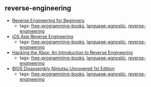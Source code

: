 reverse-engineering 
---
* [Reverse Engineering for Beginners](http://beginners.re)
    * tags: [free-programming-books](../tags/free-programming-books.md), [language-agnostic](../tags/language-agnostic.md), [reverse-engineering](../tags/reverse-engineering.md)
* [iOS App Reverse Engineering](https://github.com/iosre/iOSAppReverseEngineering)
    * tags: [free-programming-books](../tags/free-programming-books.md), [language-agnostic](../tags/language-agnostic.md), [reverse-engineering](../tags/reverse-engineering.md)
* [Hacking the Xbox: An Introduction to Reverse Engineering](https://www.nostarch.com/xboxfree/)
    * tags: [free-programming-books](../tags/free-programming-books.md), [language-agnostic](../tags/language-agnostic.md), [reverse-engineering](../tags/reverse-engineering.md)
* [BIOS Disassembly Ninjutsu Uncovered 1st Edition](http://bioshacking.blogspot.co.uk/2012/02/bios-disassembly-ninjutsu-uncovered-1st.html)
    * tags: [free-programming-books](../tags/free-programming-books.md), [language-agnostic](../tags/language-agnostic.md), [reverse-engineering](../tags/reverse-engineering.md)
